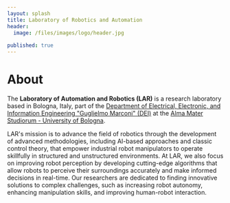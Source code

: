 ```yaml
---
layout: splash
title: Laboratory of Robotics and Automation
header:
  image: /files/images/logo/header.jpg
 
published: true
---
```


# About
<!-- <figure style="width: 20%" class="align-right"><img src="files/lar_logo.png"></figure> --> 
The **Laboratory of Automation and Robotics (LAR)** is a research laboratory based in Bologna, Italy, part of the [Department of Electrical, Electronic, and Information Engineering "Guglielmo Marconi" (DEI)](https://dei.unibo.it/en/index.html) at the [Alma Mater Studiorum - University of Bologna](https://www.unibo.it/en/homepage). 

LAR's mission is to advance the field of robotics through the development of advanced methodologies, including AI-based approaches and classic control theory, that empower industrial robot manipulators to operate skillfully in structured and unstructured environments.
At LAR, we also focus on improving robot perception by developing cutting-edge algorithms that allow robots to perceive their surroundings accurately and make informed decisions in real-time. Our researchers are dedicated to finding innovative solutions to complex challenges, such as increasing robot autonomy, enhancing manipulation skills, and improving human-robot interaction.

